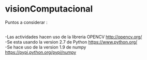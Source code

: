# visionComputacional 

Puntos a considerar : 
<br>
<br>

-Las actividades hacen uso de la libreria OPENCV http://opencv.org/ <br>
-Se esta usando la version 2.7 de Python https://www.python.org/ <br>
-Se hace uso de la version 1.9 de numpy https://pypi.python.org/pypi/numpy

